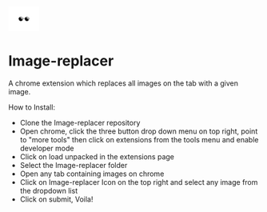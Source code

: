 ![](sunglassic.png)
# Image-replacer   
A chrome extension which replaces all images on the tab with a given image.   
     
How to Install:    
* Clone the Image-replacer repository    
* Open chrome, click the three button drop down menu on top right, point to "more tools" then click on extensions from the tools menu and enable developer mode      
* Click on load unpacked in the extensions page 
* Select the Image-replacer folder
* Open any tab containing images on chrome       
* Click on Image-replacer Icon on the top right and select any image from the dropdown list      
* Click on submit, Voila!      

